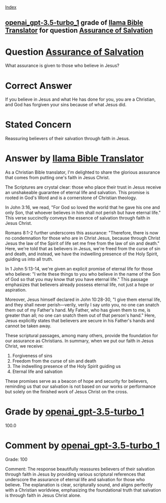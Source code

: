 
[Index](../../../../index.md)
## [openai_gpt-3.5-turbo_1](../../../grading_models/openai_gpt-3.5-turbo_1.md) grade of [llama Bible Translator](../../../answering_models/llama_Bible_Translator.md) for question [Assurance of Salvation](../../../questions/Assurance_of_Salvation.md)

# Question [Assurance of Salvation](../../../questions/Assurance_of_Salvation.md)
What assurance is given to those who believe in Jesus?

# Correct Answer
If you believe in Jesus and what He has done for you, you are a Christian, and God has forgiven your sins because of what Jesus did.

# Stated Concern
Reassuring believers of their salvation through faith in Jesus.

# Answer by [llama Bible Translator](../../../answering_models/llama_Bible_Translator.md)
As a Christian Bible translator, I'm delighted to share the glorious assurance that comes from putting one's faith in Jesus Christ.

The Scriptures are crystal clear: those who place their trust in Jesus receive an unshakeable guarantee of eternal life and salvation. This promise is rooted in God's Word and is a cornerstone of Christian theology.

In John 3:16, we read, "For God so loved the world that he gave his one and only Son, that whoever believes in him shall not perish but have eternal life." This verse succinctly conveys the essence of salvation through faith in Jesus Christ.

Romans 8:1-2 further underscores this assurance: "Therefore, there is now no condemnation for those who are in Christ Jesus, because through Christ Jesus the law of the Spirit of life set me free from the law of sin and death." Here, we're told that as believers in Jesus, we're freed from the curse of sin and death, and instead, we have the indwelling presence of the Holy Spirit, guiding us into all truth.

In 1 John 5:13-14, we're given an explicit promise of eternal life for those who believe: "I write these things to you who believe in the name of the Son of God so that you may know that you have eternal life." This passage emphasizes that believers already possess eternal life, not just a hope or aspiration.

Moreover, Jesus himself declared in John 10:28-30, "I give them eternal life, and they shall never perish—verily, verily I say unto you, no one can snatch them out of my Father's hand. My Father, who has given them to me, is greater than all; no one can snatch them out of that person's hand." Here, Jesus explicitly states that believers are secure in his Father's hands and cannot be taken away.

These scriptural passages, among many others, provide the foundation for our assurance as Christians. In summary, when we put our faith in Jesus Christ, we receive:

1. Forgiveness of sins
2. Freedom from the curse of sin and death
3. The indwelling presence of the Holy Spirit guiding us
4. Eternal life and salvation

These promises serve as a beacon of hope and security for believers, reminding us that our salvation is not based on our works or performance but solely on the finished work of Jesus Christ on the cross.

# Grade by [openai_gpt-3.5-turbo_1](../../../grading_models/openai_gpt-3.5-turbo_1.md)
100.0

# Comment by [openai_gpt-3.5-turbo_1](../../../grading_models/openai_gpt-3.5-turbo_1.md)
Grade: 100

Comment: The response beautifully reassures believers of their salvation through faith in Jesus by providing various scriptural references that underscore the assurance of eternal life and salvation for those who believe. The explanation is clear, scripturally sound, and aligns perfectly with a Christian worldview, emphasizing the foundational truth that salvation is through faith in Jesus Christ alone.

